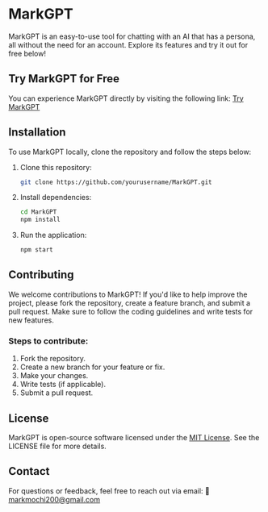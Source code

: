 # MarkGPT

MarkGPT is an easy-to-use tool for chatting with an AI that has a persona, all without the need for an account. Explore its features and try it out for free below!

## Try MarkGPT for Free
You can experience MarkGPT directly by visiting the following link:
[Try MarkGPT](https://roomofmark.netlify.app)

## Installation

To use MarkGPT locally, clone the repository and follow the steps below:

1. Clone this repository:
   ```bash
   git clone https://github.com/yourusername/MarkGPT.git
   ```

2. Install dependencies:
   ```bash
   cd MarkGPT
   npm install
   ```

3. Run the application:
   ```bash
   npm start
   ```

## Contributing

We welcome contributions to MarkGPT! If you'd like to help improve the project, please fork the repository, create a feature branch, and submit a pull request. Make sure to follow the coding guidelines and write tests for new features.

### Steps to contribute:
1. Fork the repository.
2. Create a new branch for your feature or fix.
3. Make your changes.
4. Write tests (if applicable).
5. Submit a pull request.

## License

MarkGPT is open-source software licensed under the [MIT License](LICENSE). See the LICENSE file for more details.

## Contact

For questions or feedback, feel free to reach out via email:
📧 [markmochi200@gmail.com](mailto:markmochi200@gmail.com)
